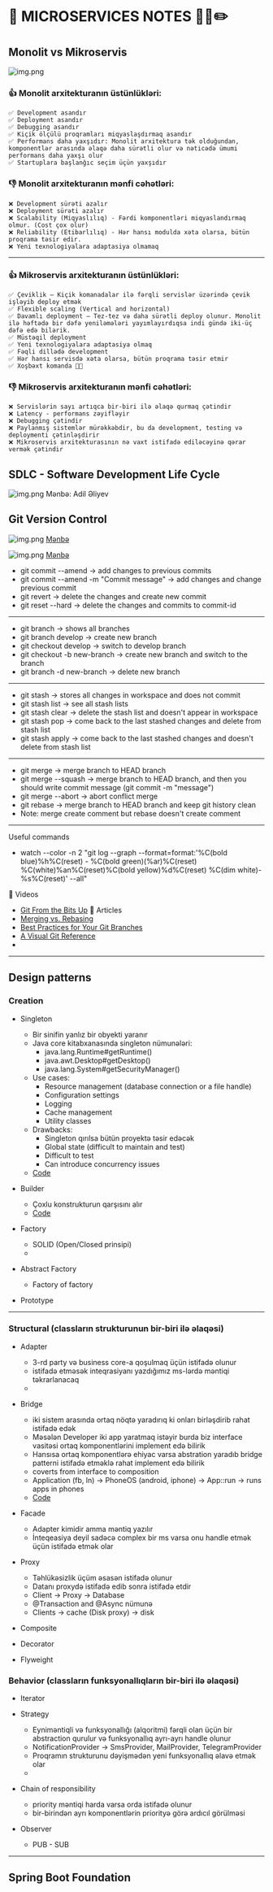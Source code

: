 # 📌 MICROSERVICES NOTES 📝📒✏️

## Monolit vs Mikroservis

![img.png](imgs/monolit-vs-micro.png)

### 👍 Monolit arxitekturanın üstünlükləri:
    ✅ Development asandır
    ✅ Deployment asandır
    ✅ Debugging asandır 
    ✅ Kiçik ölçülü proqramları miqyaslaşdırmaq asandır
    ✅ Performans daha yaxşıdır: Monolit arxitektura tək olduğundan, komponentlər arasında əlaqə daha sürətli olur və nəticədə ümumi performans daha yaxşı olur
    ✅ Startuplara başlanğıc seçim üçün yaxşıdır

### 👎  Monolit arxitekturanın mənfi cəhətləri:
    ❌ Development sürəti azalır
    ❌ Deployment sürəti azalır
    ❌ Scalability (Miqyaslılıq) - Fərdi komponentləri miqyaslandırmaq olmur. (Cost çox olur)
    ❌ Reliability (Etibarlılıq) - Hər hansı modulda xəta olarsa, bütün proqrama təsir edir.
    ❌ Yeni texnologiyalara adaptasiya olmamaq

---

### 👍 Mikroservis arxitekturanın üstünlükləri:
    ✅ Çeviklik – Kiçik komanadalar ilə fərqli servislər üzərində çevik işləyib deploy etmək
    ✅ Flexible scaling (Vertical and horizontal)
    ✅ Davamlı deployment – Tez-tez və daha sürətli deploy olunur. Monolit ilə həftədə bir dəfə yeniləmələri yayımlayırdıqsa indi gündə iki-üç dəfə edə bilərik.
    ✅ Müstəqil deployment
    ✅ Yeni texnologiyalara adaptasiya olmaq
    ✅ Fəqli dillədə development
    ✅ Hər hansı servisdə xəta olarsa, bütün proqrama təsir etmir
    ✅ Xoşbəxt komanda 🎉🎊

### 👎  Mikroservis arxitekturanın mənfi cəhətləri:
    ❌ Servislərin sayı artıqca bir-biri ilə əlaqə qurmaq çətindir
    ❌ Latency - performans zəyifləyir
    ❌ Debugging çətindir
    ❌ Paylanmış sistemlər mürəkkəbdir, bu da development, testing və deploymenti çətinləşdirir
    ❌ Mikroservis arxitekturasının nə vaxt istifadə ediləcəyinə qərar vermək çətindir

## SDLC - Software Development Life Cycle

![img.png](imgs/sdlc.png)
Mənbə: Adil Əliyev

## Git Version Control

![img.png](imgs/git-arch.png)
[Mənbə](https://github.com/pushpankq/Git-Commands-)


![img.png](imgs/git-commands.png)
[Mənbə](https://twitter.com/profulsadangi/status/1311319902049972226/photo/1)

* git commit --amend -> add changes to previous commits
* git commit --amend -m "Commit message" -> add changes and change previous commit
* git revert <commit-id> -> delete the changes and create new commit
* git reset --hard <commit-id> -> delete the changes and commits to commit-id
---

* git branch -> shows all branches
* git branch develop -> create new branch
* git checkout develop -> switch to develop branch
* git checkout -b new-branch -> create new branch and switch to the branch
* git branch -d new-branch -> delete new branch

---

* git stash -> stores all changes in workspace and does not commit
* git stash list -> see all stash lists
* git stash clear -> delete the stash list and doesn't appear in workspace
* git stash pop -> come back to the last stashed changes and delete from stash list
* git stash apply <stash-id> -> come back to the last stashed changes and doesn't delete from stash list

---

* git merge <branch-name> -> merge branch to HEAD branch
* git merge --squash <branch-name> -> merge branch to HEAD branch, and then you should write commit message (git commit -m "message")
* git merge --abort -> abort conflict merge
* git rebase -> merge branch to HEAD branch and keep git history clean
* Note: merge create comment but rebase doesn't create comment


---
Useful commands

* watch --color -n 2 "git log --graph --format=format:'%C(bold blue)%h%C(reset) - %C(bold green)(%ar)%C(reset) %C(white)%an%C(reset)%C(bold yellow)%d%C(reset) %C(dim white)- %s%C(reset)' --all"



🎥 Videos
* [Git From the Bits Up](https://www.youtube.com/watch?v=MYP56QJpDr4&ab_channel=InfoQ)
📝 Articles
* [Merging vs. Rebasing](https://www.atlassian.com/git/tutorials/merging-vs-rebasing#the-golden-rule-of-rebasing)
* [Best Practices for Your Git Branches](https://medium.com/git-happy/10-key-best-practices-for-git-branch-management-b0e7ec4148b9)
* [A Visual Git Reference](https://marklodato.github.io/visual-git-guide/index-en.html)
* 


---

## Design patterns

### Creation
* Singleton
  * Bir sinifin yanlız bir obyekti yaranır
  * Java core kitabxanasında singleton nümunələri:
    * java.lang.Runtime#getRuntime()
    * java.awt.Desktop#getDesktop()
    * java.lang.System#getSecurityManager()
  * Use cases: 
    * Resource management (database connection or a file handle)
    * Configuration settings
    * Logging
    * Cache management
    * Utility classes
  * Drawbacks:
    * Singleton qırılsa bütün proyektə təsir edəcək
    * Global state (difficult to maintain and test)
    * Difficult to test
    * Can introduce concurrency issues
  * [Code](design-patterns/src/creation/singleton)
    
* Builder
  * Çoxlu konstrukturun qarşısını alır
  * [Code](design-patterns/src/creation/builders)

* Factory
  * SOLID (Open/Closed prinsipi)
  * 

* Abstract Factory
  * Factory of factory

* Prototype

---

### Structural  (classların strukturunun bir-biri ilə əlaqəsi)

* Adapter
  * 3-rd party və business core-a qoşulmaq üçün istifadə olunur
  * istifadə etməsək inteqrasiyanı yazdığımız ms-lərdə məntiqi təkrarlanacaq
  * 

* Bridge
  * iki sistem arasında ortaq nöqtə yaradırıq ki onları birləşdirib rahat istifadə edək
  * Məsələn Developer iki app yaratmaq istəyir burda biz interface vasitəsi ortaq komponentlərini implement edə bilirik
  * Hansısa ortaq komponentlərə ehiyac varsa abstration yaradıb bridge patterni istifadə etməklə rahat implement edə bilirik
  * coverts from interface to composition
  * Application (fb, ln) -> PhoneOS (android, iphone) -> App::run -> runs apps in phones
  * [Code](design-patterns/src/structural/bridge)

* Facade
  * Adapter kimidir amma məntiq yazılır
  * İnteqeasiya deyil sadəcə complex bir ms varsa onu handle etmək üçün istifadə etmək olar

* Proxy
  * Təhlükəsizlik üçüm əsasən istifadə olunur
  * Datanı proxydə istifadə edib sonra istifadə etdir
  * Client -> Proxy -> Database
  * @Transaction and @Async nümunə
  * Clients -> cache (Disk proxy) -> disk

* Composite
* Decorator
* Flyweight

### Behavior  (classların funksyonallıqların bir-biri ilə əlaqəsi)

* Iterator

* Strategy
  * Eyniməntiqli və funksyonallığı (alqoritmi) fərqli olan üçün bir abstraction qurulur və funksyonallıq ayrı-ayrı handle olunur
  * NotificationProvider -> SmsProvider, MailProvider, TelegramProvider
  * Proqramın strukturunu dəyişmədən yeni funksyonallıq əlavə etmək olar
  * 

* Chain of responsibility
  * priority məntiqi harda varsa orda istifadə olunur
  * bir-birindən ayrı komponentlərin priorityə görə ardıcıl görülməsi


* Observer
  * PUB - SUB 

---
## Spring Boot Foundation

